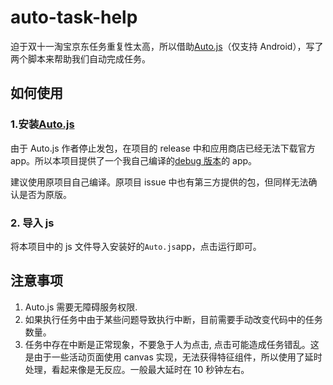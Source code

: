 # auto-task-help

迫于双十一淘宝京东任务重复性太高，所以借助[Auto.js](https://github.com/hyb1996/Auto.js)（仅支持 Android），写了两个脚本来帮助我们自动完成任务。

## 如何使用

### 1.安装[Auto.js](https://github.com/hyb1996/Auto.js)

由于 Auto.js 作者停止发包，在项目的 release 中和应用商店已经无法下载官方 app。所以本项目提供了一个我自己编译的[debug 版本](./auto-debug.apk)的 app。

建议使用原项目自己编译。原项目 issue 中也有第三方提供的包，但同样无法确认是否为原版。

### 2. 导入 js

将本项目中的 js 文件导入安装好的`Auto.js`app，点击运行即可。

## 注意事项

1. Auto.js 需要无障碍服务权限.
2. 如果执行任务中由于某些问题导致执行中断，目前需要手动改变代码中的任务数量。
3. 任务中存在中断是正常现象，不要急于人为点击, 点击可能造成任务错乱。这是由于一些活动页面使用 canvas 实现，无法获得特征组件，所以使用了延时处理，看起来像是无反应。一般最大延时在 10 秒钟左右。
